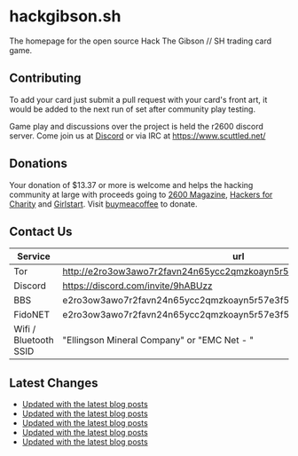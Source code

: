 # hackgibson.sh
The homepage for the open source Hack The Gibson // SH trading card game.


## Contributing

To add your card just submit a pull request with your card's front art, it would be added to the next run of set after community play testing.

Game play and discussions over the project is held the r2600 discord server. Come join us at [Discord](https://discord.com/invite/9hABUzz) or via IRC at https://www.scuttled.net/


## Donations

Your donation of $13.37 or more is welcome and helps the hacking community at large with proceeds going to [2600 Magazine](https://2600.com/), [Hackers for Charity](https://hackersforcharity.org) and [Girlstart](https://girlstart.org).  Visit [buymeacoffee](https://www.buymeacoffee.com/hackgibson.sh) to donate.


## Contact Us

Service | url
-|-
Tor | http://e2ro3ow3awo7r2favn24n65ycc2qmzkoayn5r57e3f56nvjwdcgg32ad.onion
Discord | https://discord.com/invite/9hABUzz
BBS | e2ro3ow3awo7r2favn24n65ycc2qmzkoayn5r57e3f56nvjwdcgg32ad.onion:23
FidoNET | e2ro3ow3awo7r2favn24n65ycc2qmzkoayn5r57e3f56nvjwdcgg32ad.onion:24554
Wifi / Bluetooth SSID | "Ellingson Mineral Company" or "EMC Net - <fidonet address>"

## Latest Changes
<!-- BLOG-POST-LIST:START -->
- [Updated with the latest blog posts](https://github.com/DFW2600/hackgibson.sh/commit/7d8301722425635b5674a91c3e3c0a2f3284c0f5)
- [Updated with the latest blog posts](https://github.com/DFW2600/hackgibson.sh/commit/e0950ece304b1079fa5d5e4dad720c29ef927281)
- [Updated with the latest blog posts](https://github.com/DFW2600/hackgibson.sh/commit/2340eecb1b55687447b278697cae1e87102cc479)
- [Updated with the latest blog posts](https://github.com/DFW2600/hackgibson.sh/commit/6605291b80f7cb9d0c27f3d97112cf1f66ead015)
- [Updated with the latest blog posts](https://github.com/DFW2600/hackgibson.sh/commit/c119c717fed905ebb69356e5edaa6512f04581c8)
<!-- BLOG-POST-LIST:END -->
